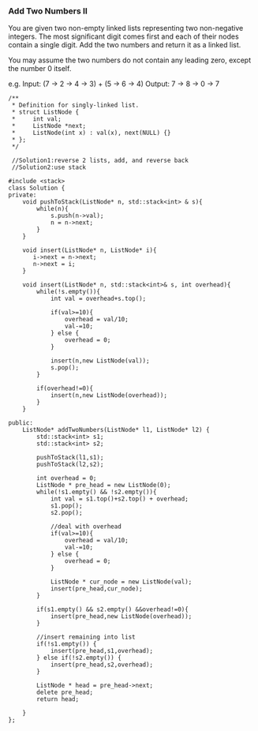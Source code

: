 
### Add Two Numbers II

You are given two non-empty linked lists representing two non-negative integers. The most significant digit comes first and each of their nodes contain a single digit. Add the two numbers and return it as a linked list.

You may assume the two numbers do not contain any leading zero, except the number 0 itself.

e.g.
Input: (7 -> 2 -> 4 -> 3) + (5 -> 6 -> 4)
Output: 7 -> 8 -> 0 -> 7

```
/**
 * Definition for singly-linked list.
 * struct ListNode {
 *     int val;
 *     ListNode *next;
 *     ListNode(int x) : val(x), next(NULL) {}
 * };
 */
 
 //Solution1:reverse 2 lists, add, and reverse back
 //Solution2:use stack
 
#include <stack>
class Solution {
private:
    void pushToStack(ListNode* n, std::stack<int> & s){
        while(n){
            s.push(n->val);
            n = n->next;
        }        
    }

    void insert(ListNode* n, ListNode* i){
       i->next = n->next;
       n->next = i;
    }

    void insert(ListNode* n, std::stack<int>& s, int overhead){
        while(!s.empty()){
            int val = overhead+s.top();
            
            if(val>=10){
                overhead = val/10;
                val-=10;
            } else {
                overhead = 0;
            }
            
            insert(n,new ListNode(val));
            s.pop();
        }
        
        if(overhead!=0){
            insert(n,new ListNode(overhead));
        }
    }
    
public:
    ListNode* addTwoNumbers(ListNode* l1, ListNode* l2) {
        std::stack<int> s1;
        std::stack<int> s2;
        
        pushToStack(l1,s1);
        pushToStack(l2,s2);
        
        int overhead = 0;
        ListNode * pre_head = new ListNode(0);
        while(!s1.empty() && !s2.empty()){
            int val = s1.top()+s2.top() + overhead;
            s1.pop();
            s2.pop();
            
            //deal with overhead
            if(val>=10){
                overhead = val/10;
                val-=10;
            } else {
                overhead = 0;
            }
            
            ListNode * cur_node = new ListNode(val);
            insert(pre_head,cur_node);
        }
        
        if(s1.empty() && s2.empty() &&overhead!=0){
            insert(pre_head,new ListNode(overhead));
        }
        
        //insert remaining into list
        if(!s1.empty()) {
            insert(pre_head,s1,overhead);
        } else if(!s2.empty()) {
            insert(pre_head,s2,overhead);
        }
        
        ListNode * head = pre_head->next;
        delete pre_head;
        return head;
        
    }
};
```